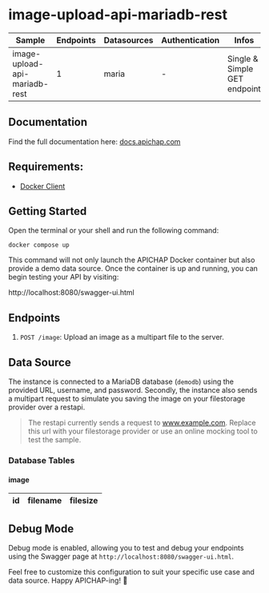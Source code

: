 # image-upload-api-mariadb-rest

| Sample                         | Endpoints | Datasources | Authentication | Infos                        |
|--------------------------------|-----------|-------------|----------------|------------------------------|
| image-upload-api-mariadb-rest  | 1         | maria       | -              | Single & Simple GET endpoint |

## Documentation

Find the full documentation here: [docs.apichap.com](https://docs.apichap.com)

## Requirements:

- [Docker Client](https://docs.docker.com/get-started/overview/)

## Getting Started

Open the terminal or your shell and run the following command:

```docker compose up```

This command will not only launch the APICHAP Docker container but also provide a demo
data source. Once the container is up and running, you can begin testing your API by visiting:

http://localhost:8080/swagger-ui.html

## Endpoints

1. `POST /image`: Upload an image as a multipart file to the server.

## Data Source

The instance is connected to a MariaDB database (`demodb`) using the provided URL, username, and password.
Secondly, the instance also sends a multipart request to simulate you saving the image on your filestorage
provider over a restapi.

> The restapi currently sends a request to www.example.com. Replace this url with your filestorage provider or use
> an online mocking tool to test the sample.

### Database Tables

#### image

| id | filename       | filesize        |
|----|----------------|-----------------|

## Debug Mode

Debug mode is enabled, allowing you to test and debug your endpoints using the Swagger page
at `http://localhost:8080/swagger-ui.html`.

Feel free to customize this configuration to suit your specific use case and data source. Happy APICHAP-ing! 🚀